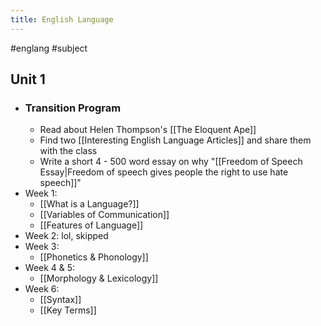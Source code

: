 ```yaml
---
title: English Language
---
```

#englang #subject

## Unit 1
- ### Transition Program
	- Read about Helen Thompson's [[The Eloquent Ape]]
	- Find two [[Interesting English Language Articles]] and share them with the class
	- Write a short 4 - 500 word essay on why "[[Freedom of Speech Essay|Freedom of speech gives people the right to use hate speech]]"
- Week 1:
	- [[What is a Language?]]
	- [[Variables of Communication]]
	- [[Features of Language]]
- Week 2: lol, skipped
- Week 3:
	- [[Phonetics & Phonology]]
- Week 4 & 5:
	- [[Morphology & Lexicology]]
- Week 6: 
	- [[Syntax]]
	- [[Key Terms]]
